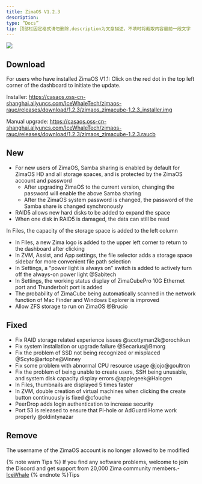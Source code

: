```yaml
---
title: ZimaOS V1.2.3
description:
type: “Docs”
tip: 顶部栏固定格式请勿删除,description为文章描述，不填时将截取内容最前一段文字
---
```

![](https://manage.icewhale.io/api/static/docs/1724749372699_image.png)
## Download
For users who have installed ZimaOS V1.1: Click on the red dot in the top left corner of the dashboard to initiate the update.

Installer: https://casaos.oss-cn-shanghai.aliyuncs.com/IceWhaleTech/zimaos-rauc/releases/download/1.2.3/zimaos_zimacube-1.2.3_installer.img

Manual upgrade: https://casaos.oss-cn-shanghai.aliyuncs.com/IceWhaleTech/zimaos-rauc/releases/download/1.2.3/zimaos_zimacube-1.2.3.raucb

## New

* For new users of ZimaOS, Samba sharing is enabled by default for ZimaOS HD and all storage spaces, and is protected by the ZimaOS account and password
    - After upgrading ZimaOS to the current version, changing the password will enable the above Samba sharing
    - After the ZimaOS system password is changed, the password of the Samba share is changed synchronously
* RAID5 allows new hard disks to be added to expand the space
* When one disk in RAID5 is damaged, the data can still be read

In Files, the capacity of the storage space is added to the left column
* In FIles, a new Zima logo is added to the upper left corner to return to the dashboard after clicking
* In ZVM, Assist, and App settings, the file selector adds a storage space sidebar for more convenient file path selection
* In Settings, a “power light is always on” switch is added to actively turn off the always-on power light @Sabitech
* In Settings, the working status display of ZimaCubePro 10G Ethernet port and Thunderbolt port is added
* The probability of ZimaCube being automatically scanned in the network function of Mac Finder and Windows Explorer is improved
* Allow ZFS storage to run on ZimaOS @Brucio

## Fixed
* Fix RAID storage related experience issues @scottyman2k@orochikun
* Fix system installation or upgrade failure @Secarius@Bmorg
* Fix the problem of SSD not being recognized or misplaced @Scyto@artophe@Vinney
* Fix some problem with abnormal CPU resource usage @jojo@goultron
* Fix the problem of being unable to create users, SSH being unusable, and system disk capacity display errors @applegeek@Halogen
* In Files, thumbnails are displayed 5 times faster
* In ZVM, double creation of virtual machines when clicking the create button continuously is fixed @cfouche
* PeerDrop adds login authentication to increase security
* Port 53 is released to ensure that Pi-hole or AdGuard Home work properly @oldintynazar


## Remove
The username of the ZimaOS account is no longer allowed to be modified

{% note warn Tips %}
If you find any software problems, welcome to join the Discord and get support from 20,000 Zima community members.- [IceWhale](https://discord.com/invite/f9nzbmpMtU)
{% endnote %}Tips
